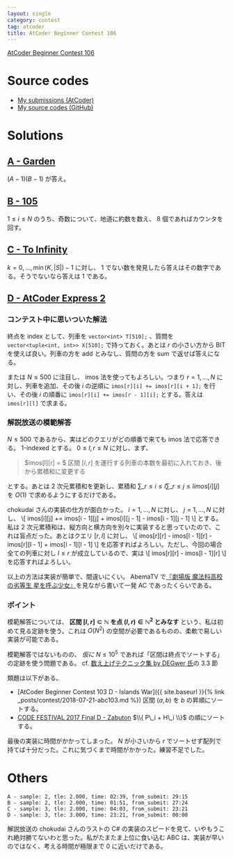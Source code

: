 ```yaml
---
layout: single
category: contest
tag: atcoder
title: AtCoder Beginner Contest 106
---
```


[AtCoder Beginner Contest 106](https://atcoder.jp/contests/abc106)

# Source codes

- [My submissions (AtCoder)](https://atcoder.jp/contests/abc106/submissions?f.User=kazunetakahashi)
- [My source codes (GitHub)](https://github.com/kazunetakahashi/atcoder/tree/master/2018/0818_ABC106)

# Solutions

## [A - Garden](https://atcoder.jp/contests/abc106/tasks/abc106_a)

$(A-1)(B-1)$ が答え。

## [B - 105](https://atcoder.jp/contests/abc106/tasks/abc106_b)

$1 \leq i \leq N$ のうち、奇数について、地道に約数を数え、 $8$ 個であればカウンタを回す。

## [C - To Infinity](https://atcoder.jp/contests/abc106/tasks/abc106_c)

$k = 0, \dots, \min(K, \lvert S \rvert) - 1$ に対し、 $1$ でない数を発見したら答えはその数字である。そうでないなら答えは $1$ である。

## [D - AtCoder Express 2](https://atcoder.jp/contests/abc106/tasks/abc106_d)

### コンテスト中に思いついた解法

終点を index として、列車を `vector<int> T[510];` 、質問を `vector<tuple<int, int>> X[510];` で持っておく。あとは $r$ の小さい方から BIT を使えば良い。列車の方を add とみなし、質問の方を sum で返せば答えになる。

または $N \leq 500$ に注目し、 imos 法を使ってもよろしい。つまり $r = 1, \dots, N$ に対し、列車を追加、その後 $i$ の逆順に `imos[r][i] += imos[r][i + 1];`
 を行い、その後 $i$ の順番に `imos[r][i] += imos[r - 1][i];` とする。答えは `imos[r][l]` で求まる。

### 解説放送の模範解答

$N \leq 500$ であるから、実はどのクエリがどの順番で来ても imos 法で応答できる。
$1$-indexed とする。 $0 \leq l, r \leq N$ に対し、まず、

> $imos[l][r] = $ 区間 $[l, r]$ を運行する列車の本数を最初に入れておき、後から累積和に変更する

とする。あとは $2$ 次元累積和を更新し、累積和 $\sum\_{r \leq i \leq l} \sum\_{r \leq j \leq l} imos[i][j]$ を $O(1)$ で求めるようにするだけである。

chokudai さんの実装の仕方が面白かった。 $i = 1, \dots, N$ に対し、 $j = 1, \dots, N$ に対し、
\\[
  imos[i][j] += imos[i - 1][j] + imos[i][j - 1] - imos[i - 1][j - 1]
\\]
とする。私は $2$ 次元累積和は、縦方向と横方向を別々に実装すると思っていたので、これは盲点だった。あとはクエリ $[r, l]$ に対し、
\\[
  imos[r][r] - imos[l - 1][r] - imos[r][l - 1] + imos[l - 1][l - 1]
\\]
を応答すればよろしい。ただし、今回の場合全ての列車に対し $l \leq r$ が成立しているので、実は
\\[
  imos[r][r] - imos[l - 1][r]
\\]
を応答すればよろしい。

以上の方法は実装が簡単で、間違いにくい。 AbemaTV で[『劇場版 魔法科高校の劣等生 星を呼ぶ少女』](https://abema.tv/video/episode/25-101_s0_p1)を見ながら書いて一発 AC であったくらいである。

### ポイント

模範解答については、 **区間 $[l, r] \subset \mathbb{N}$ を点 $(l, r) \in \mathbb{N}^2$ とみなす** という、私は初めて見る定跡を使う。これは $O(N^2)$ の空間が必要であるものの、柔軟で易しい実装が可能である。

模範解答ではないものの、 *仮に* $N \leq 10^5$ であれば「区間は終点でソートする」の定跡を使う問題である。 cf. [数え上げテクニック集 by DEGwer 氏](http://d.hatena.ne.jp/DEGwer/20171220)の 3.3 節

類題は以下がある。

- [AtCoder Beginner Contest 103 D - Islands War]({{ site.baseurl }}{% link _posts/contest/2018-07-21-abc103.md %}) 区間 $(a, b)$ を $b$ の昇順にソートする。
- [CODE FESTIVAL 2017 Final D - Zabuton](https://cf17-final-open.contest.atcoder.jp/tasks/cf17_final_d) $\\{ P\_i + H\_i \\}$ の順にソートする。

最後の実装に時間がかかってしまった。 $N$ が小さいから $r$ でソートせず配列で持てば十分だった。これに気づくまで時間がかかった。練習不足でした。

# Others

```
A - sample: 2, tle: 2.000, time: 02:39, from_submit: 29:15
B - sample: 2, tle: 2.000, time: 01:51, from_submit: 27:24
C - sample: 3, tle: 2.000, time: 04:03, from_submit: 23:21
D - sample: 3, tle: 3.000, time: 23:21, from_submit: 00:00
```

解説放送の chokudai さんのラストの C# の実装のスピードを見て、いやもうこれ絶対勝てないわと思った。私がたまたま上位に食い込む ABC は、実装が早いのではなく、考える時間が極限まで 0 に近いだけである。
